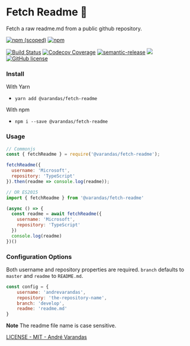 # Fetch Readme 📖

Fetch a raw readme.md from a public github repository.

[![npm (scoped)](https://img.shields.io/npm/v/@varandas/fetch-readme.svg)](https://www.npmjs.com/package/@varandas/fetch-readme)
[![npm](https://img.shields.io/npm/dm/@varandas/fetch-readme.svg)](https://npmcharts.com/compare/@varandas/fetch-readme)

[![Build Status](https://travis-ci.org/AndreVarandas/fetch-readme.svg?branch=master)](https://travis-ci.org/AndreVarandas/fetch-readme)
[![Codecov Coverage](https://img.shields.io/codecov/c/github/AndreVarandas/fetch-readme/master.svg?style=flat-square)](https://codecov.io/gh/AndreVarandas/fetch-readme/)
[![semantic-release](https://img.shields.io/badge/%20%20%F0%9F%93%A6%F0%9F%9A%80-semantic--release-e10079.svg)](https://github.com/semantic-release/semantic-release)
![](https://badges.greenkeeper.io/andrevarandas/fetch-readme.svg?style=flat)
[![GitHub license](https://img.shields.io/badge/license-MIT-blue.svg)](https://github.com/AndreVarandas/fetch-readme/blob/master/LICENSE)

### Install

With Yarn
- `yarn add @varandas/fetch-readme`

With npm
- `npm i --save @varandas/fetch-readme` 

### Usage

```javascript
// Commonjs
const { fetchReadme } = require('@varandas/fetch-readme');

fetchReadme({
  username: 'Microsoft',
  repository: 'TypeScript'
}).then(readme => console.log(readme));

// OR ES2015
import { fetchReadme } from '@varandas/fetch-readme'

(async () => {
  const readme = await fetchReadme({
    username: 'Microsoft',
    repository: 'TypeScript'
  })
  console.log(readme)  
})()
```

### Configuration Options

Both username and repository properties are required.
`branch` defaults to `master` and `readme` to `README.md`.

```javascript
const config = {
    username: 'andrevarandas',
    repository: 'the-repository-name',
    branch: 'develop',
    readme: 'readme.md'
}
```

**Note** The readme file name is case sensitive.

[LICENSE - MIT - André Varandas](LICENSE)
